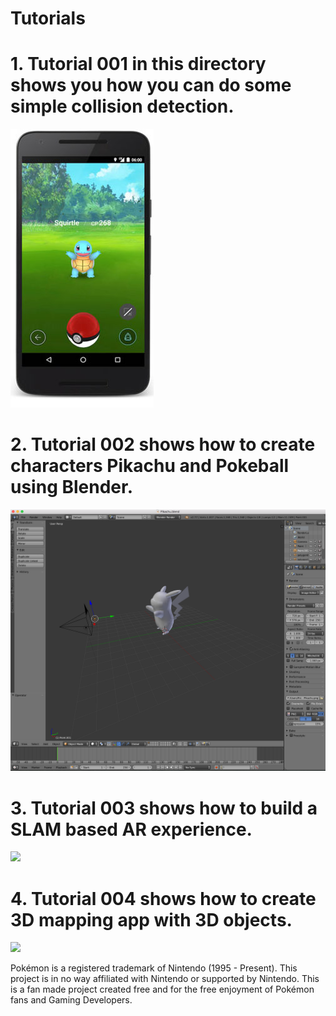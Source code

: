 # Tutorials

# 1. Tutorial 001 in this directory shows you how you can do some simple collision detection.

<img src="screenshots/001.jpg" />

# 2. Tutorial 002 shows how to create characters Pikachu and Pokeball using Blender.

<img src="screenshots/002/001.png" width="700"/>

# 3. Tutorial 003 shows how to build a SLAM based AR experience.

<img src="screenshots/003/001.png" width="700"/>

# 4. Tutorial 004 shows how to create 3D mapping app with 3D objects.

<img src="screenshots/004/001.jpg" width="700px">


Pokémon is a registered trademark of Nintendo (1995 - Present).
This project is in no way affiliated with Nintendo or supported by Nintendo. This is a fan made project created free and for the free enjoyment of Pokémon fans and Gaming Developers.
